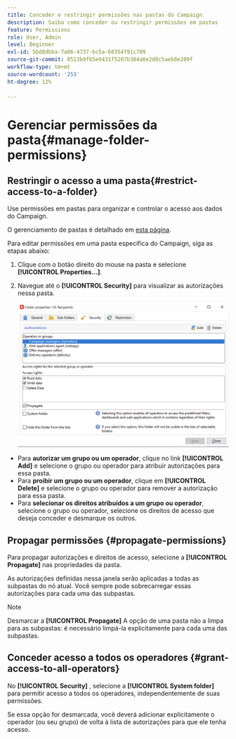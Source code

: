 ```yaml
---
title: Conceder e restringir permissões nas pastas do Campaign
description: Saiba como conceder ou restringir permissões em pastas
feature: Permissions
role: User, Admin
level: Beginner
exl-id: 5bd8dbba-7a06-4737-bc5a-60354f91c709
source-git-commit: 0513b9f65e9431f5207b384a0e2d8c5aeb8e209f
workflow-type: tm+mt
source-wordcount: '253'
ht-degree: 12%

---
```


# Gerenciar permissões da pasta{#manage-folder-permissions}

## Restringir o acesso a uma pasta{#restrict-access-to-a-folder}

Use permissões em pastas para organizar e controlar o acesso aos dados do Campaign.

O gerenciamento de pastas é detalhado em [esta página](../audiences/folders-and-views.md).

Para editar permissões em uma pasta específica do Campaign, siga as etapas abaixo:

1. Clique com o botão direito do mouse na pasta e selecione **[!UICONTROL Properties...]**.
1. Navegue até o **[!UICONTROL Security]** para visualizar as autorizações nessa pasta.

   ![](assets/folder-permissions.png)

* Para **autorizar um grupo ou um operador**, clique no link **[!UICONTROL Add]** e selecione o grupo ou operador para atribuir autorizações para essa pasta.
* Para **proibir um grupo ou um operador**, clique em **[!UICONTROL Delete]** e selecione o grupo ou operador para remover a autorização para essa pasta.
* Para **selecionar os direitos atribuídos a um grupo ou operador**, selecione o grupo ou operador, selecione os direitos de acesso que deseja conceder e desmarque os outros.

## Propagar permissões {#propagate-permissions}

Para propagar autorizações e direitos de acesso, selecione a **[!UICONTROL Propagate]** nas propriedades da pasta.

As autorizações definidas nessa janela serão aplicadas a todas as subpastas do nó atual. Você sempre pode sobrecarregar essas autorizações para cada uma das subpastas.

>[!NOTE]
>
>Desmarcar a **[!UICONTROL Propagate]** A opção de uma pasta não a limpa para as subpastas: é necessário limpá-la explicitamente para cada uma das subpastas.

## Conceder acesso a todos os operadores {#grant-access-to-all-operators}

No **[!UICONTROL Security]** , selecione a **[!UICONTROL System folder]** para permitir acesso a todos os operadores, independentemente de suas permissões.

Se essa opção for desmarcada, você deverá adicionar explicitamente o operador (ou seu grupo) de volta à lista de autorizações para que ele tenha acesso.
